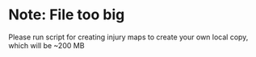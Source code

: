 # Note: File too big

Please run script for creating injury maps to create your own local copy, which will be ~200 MB